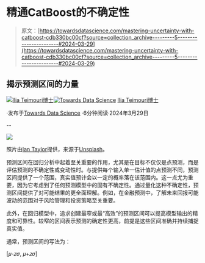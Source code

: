 # 精通CatBoost的不确定性

> 原文：[https://towardsdatascience.com/mastering-uncertainty-with-catboost-cdb330bc00cf?source=collection_archive---------5-----------------------#2024-03-29](https://towardsdatascience.com/mastering-uncertainty-with-catboost-cdb330bc00cf?source=collection_archive---------5-----------------------#2024-03-29)

## 揭示预测区间的力量

[](https://medium.com/@ilia.teimouri?source=post_page---byline--cdb330bc00cf--------------------------------)[![Ilia Teimouri博士](../Images/0eb948c4d3f81c116cd16fa4d5016629.png)](https://medium.com/@ilia.teimouri?source=post_page---byline--cdb330bc00cf--------------------------------)[](https://towardsdatascience.com/?source=post_page---byline--cdb330bc00cf--------------------------------)[![Towards Data Science](../Images/a6ff2676ffcc0c7aad8aaf1d79379785.png)](https://towardsdatascience.com/?source=post_page---byline--cdb330bc00cf--------------------------------) [Ilia Teimouri博士](https://medium.com/@ilia.teimouri?source=post_page---byline--cdb330bc00cf--------------------------------)

·发布于[Towards Data Science](https://towardsdatascience.com/?source=post_page---byline--cdb330bc00cf--------------------------------) ·6分钟阅读·2024年3月29日

--

![](../Images/60c99d8fbc4f7bde1f6721d3727d574b.png)

照片由[Ian Taylor](https://unsplash.com/@carrier_lost)提供，来源于[Unsplash](http://unsplash.com)。

预测区间在回归分析中起着至关重要的作用，尤其是在目标不仅仅是点预测，而是评估预测的不确定性或变动性时。与提供每个输入单一估计值的点预测不同，预测区间提供了一个范围，真实值预计会以一定的概率落在该范围内。这一点尤为重要，因为它考虑到了任何预测模型中的固有不确定性。通过量化这种不确定性，预测区间提供了对可能结果的更全面理解。例如，在金融预测中，了解未来回报可能波动的范围对于风险管理和投资策略至关重要。

此外，在回归模型中，追求创建最窄或最“高效”的预测区间可以提高模型输出的精度和可靠性。较窄的区间表示预测的确定性更高，前提是这些区间准确并持续捕捉真实值。

通常，预测区间的写法为：

[𝜇-𝘻𝜎, 𝜇+𝘻𝜎]
